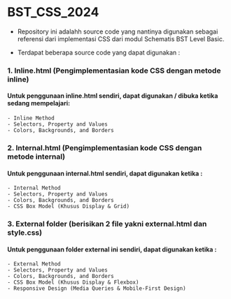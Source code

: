 # BST_CSS_2024
- Repository ini adalahh source code yang nantinya digunakan sebagai referensi dari implementasi CSS dari modul Schematis BST Level Basic.

- Terdapat beberapa source code yang dapat digunakan : 
### 1. Inline.html (Pengimplementasian kode CSS dengan metode inline)
#### Untuk penggunaan inline.html sendiri, dapat digunakan / dibuka ketika sedang mempelajari: 
    - Inline Method
    - Selectors, Property and Values
    - Colors, Backgrounds, and Borders
### 2. Internal.html (Pengimplementasian kode CSS dengan metode internal)
#### Untuk penggunaan internal.html sendiri, dapat digunakan ketika : 
    - Internal Method
    - Selectors, Property and Values
    - Colors, Backgrounds, and Borders
    - CSS Box Model (Khusus Display & Grid)
### 3. External folder (berisikan 2 file yakni external.html dan style.css)
#### Untuk penggunaan folder external ini sendiri, dapat digunakan ketika : 
    - External Method
    - Selectors, Property and Values
    - Colors, Backgrounds, and Borders
    - CSS Box Model (Khusus Display & Flexbox)
    - Responsive Design (Media Queries & Mobile-First Design)
